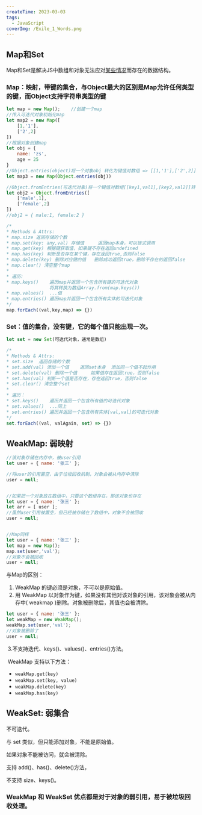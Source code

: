 ```yaml
---
createTime: 2023-03-03
tags:
  - JavaScript
coverImg: /Exile_1_Words.png
---
```


## Map和Set

Map和Set是解决JS中数组和对象无法应对<u>某些情况</u>而存在的数据结构。

### Map：映射，带键的集合，与Object最大的区别是Map允许任何类型的键，而Object支持字符串类型的键

```js
let map = new Map();	//创建一个map
//传入可迭代对象初始化map
let map2 = new Map([
    [1,'1'],
    ['2',2]
])
//根据对象创建map
let obj = {
    name: 'zs',
    age = 25
}
//Object.entries(object)将一个对象obj 转化为键值对数组 => [[1,'1'],['2',2]]
let map3 = new Map(Object.entries(obj))

//Object.fromEntries(可迭代对象)将一个键值对数组[[key1,val1],[key2,val2]]转化为普通对象
let obj2 = Object.fromEntries([
    ['male',1],
    ['female',2]
])
//obj2 = { male:1, female:2 }

/* 
* Methods & Attrs:
* map.size 返回存储的个数
* map.set(key: any,val)	存储值		返回map本身，可以链式调用
* map.get(key) 根据键获取值，如果键不存在返回undefined
* map.has(key) 判断是否存在某个键，存在返回true,否则false
* map.delete(key) 删除对应键的值	删除成功返回true，删除不存在的返回false
* map.clear() 清空整个map
*
* 遍历:
* map.keys()	遍历map并返回一个包含所有键的可迭代对象
				将其转换为数组Array.from(map.keys())
* map.values()	...值
* map.entries() 遍历map并返回一个包含所有实体的可迭代对象
*/
map.forEach((val,key,map) => {})
```



### Set：值的集合，没有键，它的每个值只能出现一次。

```js
let set = new Set(可迭代对象，通常是数组)

/*
* Methods & Attrs:
* set.size	返回存储的个数
* set.add(val) 添加一个值	返回set本身	 添加同一个值不起作用
* set.delete(val) 删除一个值		如果值存在返回true，否则false
* set.has(val) 判断一个值是否存在，存在返回true，否则false
* set.clear() 清空整个set
*
* 遍历：
* set.keys()	遍历并返回一个包含所有值的可迭代对象
* set.values()	...同上
* set.entries()	遍历并返回一个包含所有实体[val,val]的可迭代对象
*/
set.forEach((val, valAgain, set) => {})
```



## WeakMap:	弱映射

```js
//该对象存储在内存中，被user引用
let user = { name: '张三' };

//将user的引用置空，由于垃圾回收机制，对象会被从内存中清除
user = null;


//如果把一个对象放在数组中，只要这个数组存在，那该对象也存在
let user = { name: '张三' };
let arr = [ user ];
//虽然user引用被置空，但已经被存储在了数组中，对象不会被回收
user = null;


//Map同样
let user = { name: '张三' };
let map = new Map();
map.set(user,'val');
//对象不会被回收
user = null;
```

与Map的区别：

1. WeakMap 的键必须是对象，不可以是原始值。
2. 用 WeakMap 以对象作为键，如果没有其他对该对象的引用，该对象会被从内存中( weakmap )删除。对象被删除后，其值也会被清除。

```js
let user = { name: '张三' };
let weakMap = new WeakMap();
weakMap.set(user,'val');
//对象被删除了
user = null;
```

​	3.不支持迭代、keys()、values()、entries()方法。

​	WeakMap 支持以下方法：

- `weakMap.get(key)`
- `weakMap.set(key, value)`
- `weakMap.delete(key)`
- `weakMap.has(key)`



## WeakSet:	弱集合

不可迭代。

与 set 类似，但只能添加对象，不能是原始值。

如果对象不能被访问，就会被清除。

支持 add()、has()、delete()方法，

不支持 size、keys()。



### WeakMap 和 WeakSet 优点都是对于对象的弱引用，易于被垃圾回收处理。



